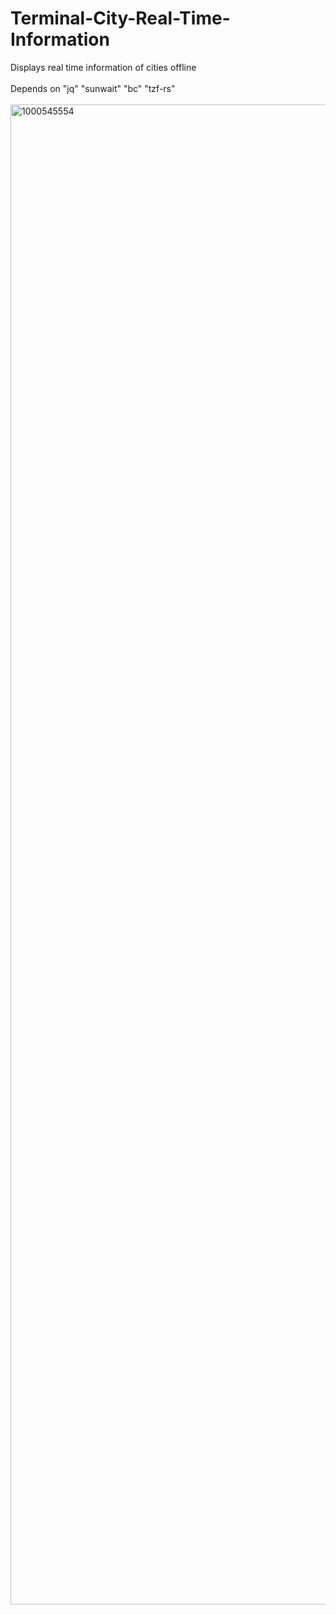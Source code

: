 # Terminal-City-Real-Time-Information
Displays real time information of cities offline
<br>
<br>
Depends on "jq" "sunwait" "bc" "tzf-rs"
<br>
<br>
<img width="1080" height="2400" alt="1000545554" src="https://github.com/user-attachments/assets/87be1430-997e-40f9-ad02-b16a93eda7fb" />


